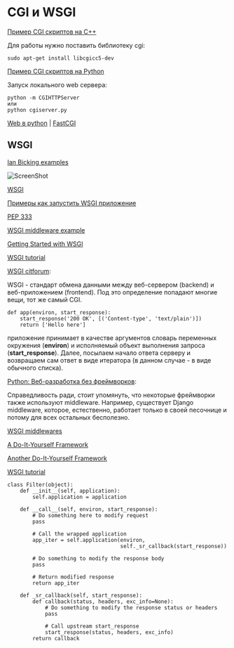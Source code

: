 CGI и WSGI
==========

[Пример CGI скриптов на C++](http://www.tutorialspoint.com/cplusplus/cpp_web_programming.htm "Title")

Для работы нужно поставить библиотеку cgi:

    sudo apt-get install libcgicc5-dev


[Пример CGI скриптов на Python](http://www.tutorialspoint.com/python/python_cgi_programming.htm "Title")

Запуск локального web сервера:


    python -m CGIHTTPServer
    или
    python cgiserver.py

 [Web в python](http://docs.python.org/2/howto/webservers.html)
| [FastCGI](http://flask.pocoo.org/docs/deploying/fastcgi/)

WSGI
----

[Ian Bicking examples](http://svn.colorstudy.com/home/ianb/)

![ScreenShot](https://raw.github.com/iitwebdev/lectures/master/WSGI/ianb/wsgi-tutorial/diagram.png)

[WSGI](http://wsgi.readthedocs.org/en/latest/)

[Примеры как запустить WSGI приложение](http://flask.pocoo.org/docs/deploying/wsgi-standalone/)

[PEP 333](http://legacy.python.org/dev/peps/pep-0333/)

[WSGI middleware example](http://ivory.idyll.org/articles/wsgi-intro/what-is-wsgi.html)

[Getting Started with WSGI](http://lucumr.pocoo.org/2007/5/21/getting-started-with-wsgi/)

[WSGI tutorial](http://webpython.codepoint.net/wsgi_tutorial)

[WSGI citforum](http://citforum.ru/programming/python/wsgi/):

WSGI - стандарт обмена данными между веб-сервером (backend) и веб-приложением (frontend). Под это определение попадают многие вещи, тот же самый CGI.

    def app(environ, start_response):
        start_response('200 OK', [('Content-type', 'text/plain')])
        return ['Hello here']
        
приложение принимает в качестве аргументов словарь переменных окружения (**environ**) и исполняемый объект выполнения запроса (**start_response**). Далее, посылаем начало ответа серверу и возвращаем сам ответ в виде итератора (в данном случае - в виде обычного списка).

[Python: Веб-разработка без фреймворков](http://maluke.com/old/webdev):

Справедливость ради, стоит упомянуть, что некоторые фреймворки также используют middleware. Например, существует Django middleware, которое, естественно, работает только в своей песочнице и потому для всех остальных бесполезно.

[WSGI middlewares](http://wsgi.readthedocs.org/en/latest/libraries.html)

[A Do-It-Yourself Framework](http://pythonpaste.org/do-it-yourself-framework.html)

[Another Do-It-Yourself Framework](http://webob.readthedocs.org/en/latest/do-it-yourself.html)

[WSGI tutorial](http://archimedeanco.com/wsgi-tutorial/#)


    class Filter(object):
        def __init__(self, application):
            self.application = application
            
        def __call__(self, environ, start_response):
            # Do something here to modify request
            pass
            
            # Call the wrapped application
            app_iter = self.application(environ, 
                                        self._sr_callback(start_response))
            
            # Do something to modify the response body
            pass
            
            # Return modified response
            return app_iter
            
        def _sr_callback(self, start_response):
            def callback(status, headers, exc_info=None):
                # Do something to modify the response status or headers
                pass
            
                # Call upstream start_response
                start_response(status, headers, exc_info)
            return callback
